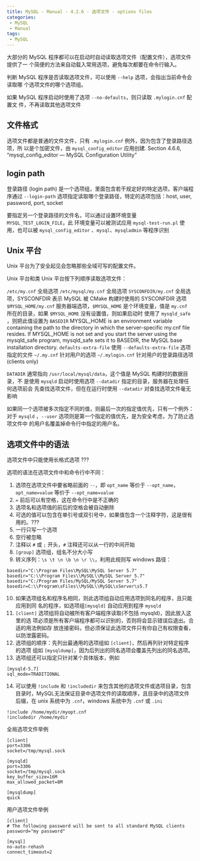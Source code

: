 ```yaml
---
title: MySQL - Manual - 4.2.6 - 选项文件 - options files
categories: 
 - MySQL
 - Manual
tags: 
 - MySQL
---
```


大部分的 MySQL 程序都可以在启动时自动读取选项文件（配置文件），选项文件提供了一
个简便的方法来自动载入常用选项，避免每次都要在命令行输入。

<!--more-->

判断 MySQL 程序是否读取选项文件，可以使用 `--help` 选项，会指出当前命令会读取哪
个选项文件的哪个选项组。

如果 MySQL 程序启动时使用了选项 `--no-defaults`，则只读取 `.mylogin.cnf` 配置文
件，不再读取其他选项文件

## 文件格式

选项文件都是普通的文件文件，只有 `.mylogin.cnf` 例外，因为包含了登录路径选项，所
以是个加密文件，由 `mysql_config_editor` 应用创建.
Section 4.6.6, “mysql_config_editor — MySQL Configuration Utility”

## login path

登录路径 (login path) 是一个选项组，里面包含若干规定好的特定选项，客户端程序通过
`--login-path` 选项指定读取哪个登录路径，特定的选项包括：host, user, password,
port, socket

要指定另一个登录路径的文件名，可以通过设置环境变量 `MYSQL_TEST_LOGIN_FILE`，此
环境变量可以被测试应用 `mysql-test-run.pl` 使用，也可以被 `mysql_config_editor`
、`mysql`、`mysqladmin` 等程序识别

## Unix 平台

Unix 平台为了安全起见会忽略那些全域可写的配置文件。

Unix 平台和类 Unix 平台按下列顺序读取选项文件：

`/etc/my.cnf`           全局选项
`/etc/mysql/my.cnf`     全局选项
`SYSCONFDIR/my.cnf`     全局选项，SYSCONFDIR 表示 MySQL 被 CMake 构建时使用的
                        SYSCONFDIR 选项
`$MYSQL_HOME/my.cnf`    服务器端选项，`$MYSQL_HOME` 是个环境变量，值是 `my.cnf`
                        所在的目录，如果 `$MYSQL_HOME` 没有设置值，则如果启动时
                        使用了 `mysqld_safe` ，则把此值设置为 `BASEDIR`
                        MYSQL_HOME is an environment variable containing the
                        path to the directory in which the server-specific
                        my.cnf file resides. If MYSQL_HOME is not set and you
                        start the server using the mysqld_safe program,
                        mysqld_safe sets it to BASEDIR, the MySQL base
                        installation directory.
`defaults-extra-file`   使用 `--defaults-extra-file` 选项指定的文件
`~/.my.cnf`             针对用户的选项
`~/.mylogin.cnf`        针对用户的登录路径选项(clients only)

`DATADIR` 通常指向 `/usr/local/mysql/data`，这个值是 MySQL 构建时的数据目录，不
是使用 `mysqld` 启动时使用选项 `--datadir` 指定的目录，服务器在处理任何选项前会
先查找选项文件，但在在运行时使用 `--datadir` 对查找选项文件毫无影响

如果同一个选项被多次指定不同的值，则最后一次的指定值优先，只有一个例外：对于
`mysqld` ，`--user` 选项则是第一个指定的值优先，是为安全考虑，为了防止选项文件中
的用户名覆盖掉命令行中指定的用户名。

## 选项文件中的语法

选项文件中只能使用长格式选项 ???

选项的语法在选项文件中和命令行中不同：

1. 选项在选项文件中要省略前面的 `--`，即 `opt_name` 等价于 `--opt_name`，
   `opt_name=value` 等价于 `--opt_name=value`
2. `=` 前后可以有空格，这在命令行中是不正确的
3. 选项名和选项值的前后的空格会被自动删除
4. 可选的值可以包含在单引号或双引号中，如果值包含一个注释字符，这是很有用的。???
5. 一行只写一个选项
6. 空行被忽略
7. 注释以 `#` 或 `;` 开头，`#` 注释还可以从一行的中间开始
8. `[group]` 选项组，组名不分大小写
9. 转义序列：`\s \t \n \b \n \r \\`，利用此规则写 windows 路径：
```
basedir="C:\Program Files\MySQL\MySQL Server 5.7"
basedir="C:\\Program Files\\MySQL\\MySQL Server 5.7"
basedir="C:/Program Files/MySQL/MySQL Server 5.7"
basedir=C:\\Program\sFiles\\MySQL\\MySQL\sServer\s5.7
```
10. 如果选项组名和程序名相同，则此选项组自动应用选项到同名的程序，且只能应用到同
    名的程序，如选项组`[mysqld]` 自动应用到程序 `mysqld`
11. `[client]` 选项组将自动被所有客户端程序读取(不包括 mysqld)，因此放入这里的选
    项必须是所有客户端程序都可以识别的，否则将会显示错误后退出。合适的用法例如存
    放连接密码，但必须保证此选项文件只有你自己有权限查看，以防泄露密码。
12. 选项组的顺序：先列出最通用的选项组如 `[client]`，然后再列针对特定程序的选项
    组如 `[mysqldump]`，因为后列出的同名选项会覆盖先列出的同名选项。
13. 选项组还可以指定只针对某个具体版本，例如
```
[mysqld-5.7]
sql_mode=TRADITIONAL
```
14. 可以使用 `!include` 和 `!includedir` 来包含其他的选项文件或选项目录，包含
    目录时，MySQL无法保证目录中选项文件的读取顺序，且目录中的选项文件后缀，在
    unix 系统中为 `.cnf`，windows 系统中为 `.cnf` 或 `.ini`
```
!include /home/mydir/myopt.cnf
!includedir /home/mydir
```

全局选项文件举例
```
[client]
port=3306
socket=/tmp/mysql.sock

[mysqld]
port=3306
socket=/tmp/mysql.sock
key_buffer_size=16M
max_allowed_packet=8M

[mysqldump]
quick
```

用户选项文件举例
```
[client]
# The following password will be sent to all standard MySQL clients
password="my password"

[mysql]
no-auto-rehash
connect_timeout=2
```

